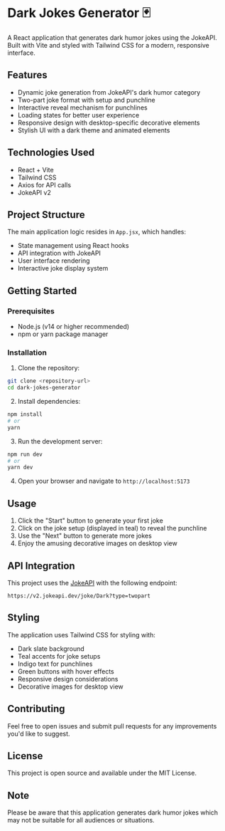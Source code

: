 # Dark Jokes Generator 🃏

A React application that generates dark humor jokes using the JokeAPI. Built with Vite and styled with Tailwind CSS for a modern, responsive interface.

## Features

- Dynamic joke generation from JokeAPI's dark humor category
- Two-part joke format with setup and punchline
- Interactive reveal mechanism for punchlines
- Loading states for better user experience
- Responsive design with desktop-specific decorative elements
- Stylish UI with a dark theme and animated elements

## Technologies Used

- React + Vite
- Tailwind CSS
- Axios for API calls
- JokeAPI v2

## Project Structure

The main application logic resides in `App.jsx`, which handles:

- State management using React hooks
- API integration with JokeAPI
- User interface rendering
- Interactive joke display system

## Getting Started

### Prerequisites

- Node.js (v14 or higher recommended)
- npm or yarn package manager

### Installation

1. Clone the repository:

```bash
git clone <repository-url>
cd dark-jokes-generator
```

2. Install dependencies:

```bash
npm install
# or
yarn
```

3. Run the development server:

```bash
npm run dev
# or
yarn dev
```

4. Open your browser and navigate to `http://localhost:5173`

## Usage

1. Click the "Start" button to generate your first joke
2. Click on the joke setup (displayed in teal) to reveal the punchline
3. Use the "Next" button to generate more jokes
4. Enjoy the amusing decorative images on desktop view

## API Integration

This project uses the [JokeAPI](https://jokeapi.dev/) with the following endpoint:

```
https://v2.jokeapi.dev/joke/Dark?type=twopart
```

## Styling

The application uses Tailwind CSS for styling with:

- Dark slate background
- Teal accents for joke setups
- Indigo text for punchlines
- Green buttons with hover effects
- Responsive design considerations
- Decorative images for desktop view

## Contributing

Feel free to open issues and submit pull requests for any improvements you'd like to suggest.

## License

This project is open source and available under the MIT License.

## Note

Please be aware that this application generates dark humor jokes which may not be suitable for all audiences or situations.

